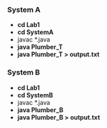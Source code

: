 ### System A
- **cd Lab1**
- **cd SystemA**
- javac *.java
- **java Plumber_T**
- **java Plumber_T > output.txt** 

### System B
- **cd Lab1**
- **cd SystemB**
- javac *.java
- **java Plumber_B**
- **java Plumber_B > output.txt** 